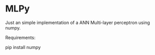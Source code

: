 # MLPy

Just an simple implementation of a ANN Multi-layer perceptron using numpy.

Requirements:

pip install numpy


